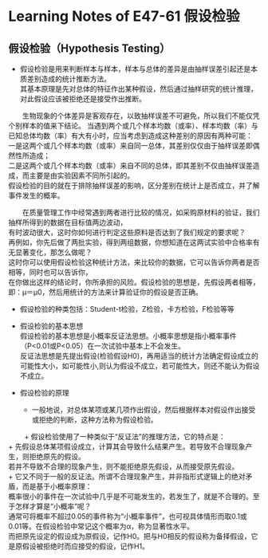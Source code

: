 # Learning Notes of E47-61 假设检验

## 假设检验（Hypothesis Testing）  
  + 假设检验是用来判断样本与样本，样本与总体的差异是由抽样误差引起还是本质差别造成的统计推断方法。  
    其基本原理是先对总体的特征作出某种假设，然后通过抽样研究的统计推理，对此假设应该被拒绝还是接受作出推断。

　　生物现象的个体差异是客观存在，以致抽样误差不可避免，所以我们不能仅凭个别样本的值来下结论。
    当遇到两个或几个样本均数（或率）、样本均数（率）与已知总体均数（率）有大有小时，应当考虑到造成这种差别的原因有两种可能：  
    一是这两个或几个样本均数（或率）来自同一总体，其差别仅仅由于抽样误差即偶然性所造成；  
    二是这两个或几个样本均数（或率）来自不同的总体，即其差别不仅由抽样误差造成，而主要是由实验因素不同所引起的。  
    假设检验的目的就在于排除抽样误差的影响，区分差别在统计上是否成立，并了解事件发生的概率。  

　　在质量管理工作中经常遇到两者进行比较的情况，如采购原材料的验证，我们抽样所得到的数据在目标值两边波动，  
    有时波动很大，这时你如何进行判定这些原料是否达到了我们规定的要求呢？  
    再例如，你先后做了两批实验，得到两组数据，你想知道在这两试实验中合格率有无显著变化，那怎么做呢？  
    这时你可以使用假设检验这种统计方法，来比较你的数据，它可以告诉你两者是否相等，同时也可以告诉你，  
    在你做出这样的结论时，你所承担的风险。假设检验的思想是，先假设两者相等，即：μ＝μ0，然后用统计的方法来计算验证你的假设是否正确。  
    
   + 假设检验的种类包括：Student-t检验，Z检验，卡方检验，F检验等等  
   
   + 假设检验的基本思想  
   假设检验的基本思想是小概率反证法思想。小概率思想是指小概率事件（P<0.01或P<0.05）在一次试验中基本上不会发生。  
   反证法思想是先提出假设(检验假设H0)，再用适当的统计方法确定假设成立的可能性大小，如可能性小,则认为假设不成立，若可能性大，则还不能认为假设不成立。
   
   + 假设检验的原理  
     + 一般地说，对总体某项或某几项作出假设，然后根据样本对假设作出接受或拒绝的判断，这种方法称为假设检验。  

　　 + 假设检验使用了一种类似于“反证法”的推理方法，它的特点是：  
      + 先假设总体某项假设成立，计算其会导致什么结果产生。若导致不合理现象产生，则拒绝原先的假设。  
      若并不导致不合理的现象产生，则不能拒绝原先假设，从而接受原先假设。  
      + 它又不同于一般的反证法。所谓不合理现象产生，并非指形式逻辑上的绝对矛盾，而是基于小概率原理：  
      概率很小的事件在一次试验中几乎是不可能发生的，若发生了，就是不合理的。至于怎样才算是“小概率”呢？  
      通常可将概率不超过0.05的事件称为“小概率事件”，也可视具体情形而取0.1或0.01等。在假设检验中常记这个概率为α，称为显著性水平。  
      而把原先设定的假设成为原假设，记作H0。把与H0相反的假设称为备择假设，它是原假设被拒绝时而应接受的假设，记作H1。  
      
   
